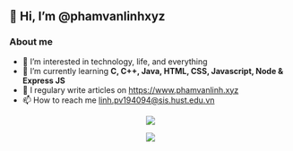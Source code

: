 <h2> 👋 Hi, I’m @phamvanlinhxyz </h2>
<h3>About me</h3>

- 👀 I’m interested in technology, life, and everything
- 🌱 I’m currently learning <b>C, C++, Java, HTML, CSS, Javascript, Node & Express JS</b>
- 📝 I regulary write articles on https://www.phamvanlinh.xyz
- 📫 How to reach me <a href="mailto:https://linh.pv194094@sis.hust.edu.vn" target="_blank" title="Email">linh.pv194094@sis.hust.edu.vn</a>

<p align="center">
  <img align="center" src="https://github-readme-stats.vercel.app/api?username=phamvanlinhxyz&show_icons=true&theme=tokyonight" />
</p>
<p align="center">
  <img align="center" src="https://github-readme-stats.vercel.app/api/wakatime?username=phamvanlinhxyz" />
</p>
<!---
phamvanlinhxyz/phamvanlinhxyz is a ✨ special ✨ repository because its `README.md` (this file) appears on your GitHub profile.
You can click the Preview link to take a look at your changes.
--->
